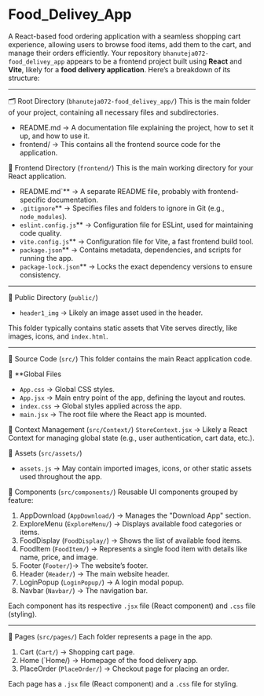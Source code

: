 # Food_Delivey_App
A React-based food ordering application with a seamless shopping cart experience, allowing users to browse food items, add them to the cart, and manage their orders efficiently.
Your repository `bhanuteja072-food_delivey_app` appears to be a frontend project built using **React** and **Vite**, likely for a **food delivery application**. Here’s a breakdown of its structure:

---

🗂 Root Directory (`bhanuteja072-food_delivey_app/`)
This is the main folder of your project, containing all necessary files and subdirectories.

- README.md → A documentation file explaining the project, how to set it up, and how to use it.
- frontend/ → This contains all the frontend source code for the application.



📂 Frontend Directory (`frontend/`)
This is the main working directory for your React application.

- README.md`** → A separate README file, probably with frontend-specific documentation.
- `.gitignore`** → Specifies files and folders to ignore in Git (e.g., `node_modules`).
- `eslint.config.js`** → Configuration file for ESLint, used for maintaining code quality.
- `vite.config.js`** → Configuration file for Vite, a fast frontend build tool.
- `package.json`** → Contains metadata, dependencies, and scripts for running the app.
- `package-lock.json`** → Locks the exact dependency versions to ensure consistency.

---

📂 Public Directory (`public/`)
- `header1_img` → Likely an image asset used in the header.

This folder typically contains static assets that Vite serves directly, like images, icons, and `index.html`.

---

📂 Source Code (`src/`)
This folder contains the main React application code.

 📜 **Global Files
- `App.css` → Global CSS styles.
- `App.jsx` → Main entry point of the app, defining the layout and routes.
- `index.css` → Global styles applied across the app.
- `main.jsx` → The root file where the React app is mounted.

📂 Context Management (`src/Context/`)
`StoreContext.jsx` → Likely a React Context for managing global state (e.g., user authentication, cart data, etc.).

 📂 Assets (`src/assets/`)
- `assets.js` → May contain imported images, icons, or other static assets used throughout the app.

 📂 Components (`src/components/`)
Reusable UI components grouped by feature:

1. AppDownload (`AppDownload/`) → Manages the "Download App" section.
2. ExploreMenu (`ExploreMenu/`) → Displays available food categories or items.
3. FoodDisplay (`FoodDisplay/`) → Shows the list of available food items.
4. FoodItem (`FoodItem/`) → Represents a single food item with details like name, price, and image.
5. Footer (`Footer/`)→ The website’s footer.
6. Header (`Header/`) → The main website header.
7. LoginPopup (`LoginPopup/`) → A login modal popup.
8. Navbar (`Navbar/`) → The navigation bar.

Each component has its respective `.jsx` file (React component) and `.css` file (styling).

---

📂 Pages (`src/pages/`)
Each folder represents a page in the app.

1. Cart (`Cart/`) → Shopping cart page.
2. Home (`Home/) → Homepage of the food delivery app.
3. PlaceOrder (`PlaceOrder/`) → Checkout page for placing an order.

Each page has a `.jsx` file (React component) and a `.css` file for styling.
